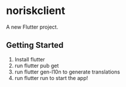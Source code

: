 # noriskclient

A new Flutter project.

## Getting Started

1. Install flutter
2. run flutter pub get
3. run flutter gen-l10n to generate translations
4. run flutter run to start the app!
